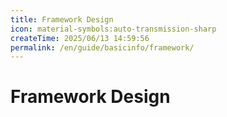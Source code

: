 ```yaml
---
title: Framework Design
icon: material-symbols:auto-transmission-sharp
createTime: 2025/06/13 14:59:56
permalink: /en/guide/basicinfo/framework/
---
```


# Framework Design

